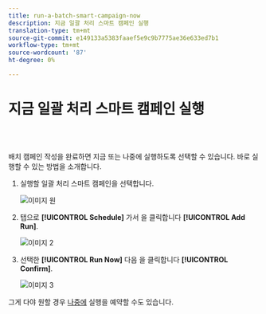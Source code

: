 ```yaml
---
title: run-a-batch-smart-campaign-now
description: 지금 일괄 처리 스마트 캠페인 실행
translation-type: tm+mt
source-git-commit: e149133a5383faaef5e9c9b7775ae36e633ed7b1
workflow-type: tm+mt
source-wordcount: '87'
ht-degree: 0%

---
```



# 지금 일괄 처리 스마트 캠페인 실행

<br> 

배치 캠페인 작성을 완료하면 지금 또는 나중에 실행하도록 선택할 수 있습니다. 바로 실행할 수 있는 방법을 소개합니다.

1. 실행할 일괄 처리 스마트 캠페인을 선택합니다.

   ![이미지 원](/help/sky/assets/smart-campaigns/run-a-batch-smart-campaign-now/run-a-batch-smart-campaign-now-1.png)

1. 탭으로 **[!UICONTROL Schedule]** 가서 을 클릭합니다 **[!UICONTROL Add Run]**.

   ![이미지 2](/help/sky/assets/smart-campaigns/run-a-batch-smart-campaign-now/run-a-batch-smart-campaign-now-2.png)

1. 선택한 **[!UICONTROL Run Now]** 다음 을 클릭합니다 **[!UICONTROL Confirm]**.

   ![이미지 3](/help/sky/assets/smart-campaigns/run-a-batch-smart-campaign-now/run-a-batch-smart-campaign-now-3.png)

그게 다야 원할 경우 [나중에](https://docs.marketo.com/display/DOCS/Schedule+a+Batch+Smart+Campaign+to+Run+Later) 실행을 예약할 수도 있습니다.
